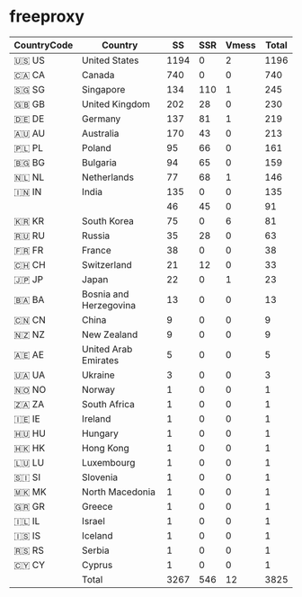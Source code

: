 # freeproxy

|CountryCode|Country|SS|SSR|Vmess|Total|
|  ----  | ----  |  ----  | ----  |  ----  | ----  |
|🇺🇸 US|United States|1194|0|2|1196|
|🇨🇦 CA|Canada|740|0|0|740|
|🇸🇬 SG|Singapore|134|110|1|245|
|🇬🇧 GB|United Kingdom|202|28|0|230|
|🇩🇪 DE|Germany|137|81|1|219|
|🇦🇺 AU|Australia|170|43|0|213|
|🇵🇱 PL|Poland|95|66|0|161|
|🇧🇬 BG|Bulgaria|94|65|0|159|
|🇳🇱 NL|Netherlands|77|68|1|146|
|🇮🇳 IN|India|135|0|0|135|
| ||46|45|0|91|
|🇰🇷 KR|South Korea|75|0|6|81|
|🇷🇺 RU|Russia|35|28|0|63|
|🇫🇷 FR|France|38|0|0|38|
|🇨🇭 CH|Switzerland|21|12|0|33|
|🇯🇵 JP|Japan|22|0|1|23|
|🇧🇦 BA|Bosnia and Herzegovina|13|0|0|13|
|🇨🇳 CN|China|9|0|0|9|
|🇳🇿 NZ|New Zealand|9|0|0|9|
|🇦🇪 AE|United Arab Emirates|5|0|0|5|
|🇺🇦 UA|Ukraine|3|0|0|3|
|🇳🇴 NO|Norway|1|0|0|1|
|🇿🇦 ZA|South Africa|1|0|0|1|
|🇮🇪 IE|Ireland|1|0|0|1|
|🇭🇺 HU|Hungary|1|0|0|1|
|🇭🇰 HK|Hong Kong|1|0|0|1|
|🇱🇺 LU|Luxembourg|1|0|0|1|
|🇸🇮 SI|Slovenia|1|0|0|1|
|🇲🇰 MK|North Macedonia|1|0|0|1|
|🇬🇷 GR|Greece|1|0|0|1|
|🇮🇱 IL|Israel|1|0|0|1|
|🇮🇸 IS|Iceland|1|0|0|1|
|🇷🇸 RS|Serbia|1|0|0|1|
|🇨🇾 CY|Cyprus|1|0|0|1|
||Total|3267|546|12|3825|
